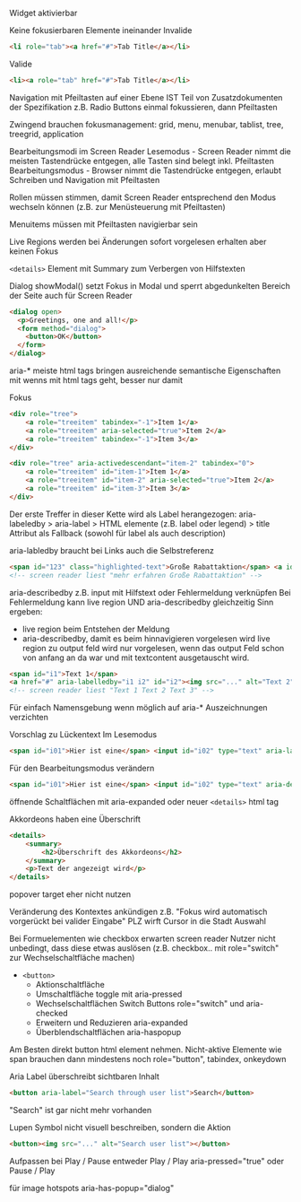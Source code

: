 Widget aktivierbar

Keine fokusierbaren Elemente ineinander
Invalide
```html
<li role="tab"><a href="#">Tab Title</a></li>
```
Valide
```html
<li><a role="tab" href="#">Tab Title</a></li>
```

Navigation mit Pfeiltasten auf einer Ebene IST Teil von Zusatzdokumenten der Spezifikation
z.B. Radio Buttons einmal fokussieren, dann Pfeiltasten

Zwingend brauchen fokusmanagement: grid, menu, menubar, tablist, tree, treegrid, application

Bearbeitungsmodi im Screen Reader
Lesemodus - Screen Reader nimmt die meisten Tastendrücke entgegen, alle Tasten sind belegt inkl. Pfeiltasten
Bearbeitungsmodus - Browser nimmt die Tastendrücke entgegen, erlaubt Schreiben und Navigation mit Pfeiltasten

Rollen müssen stimmen, damit Screen Reader entsprechend den Modus wechseln können (z.B. zur Menüsteuerung mit Pfeiltasten)

Menuitems müssen mit Pfeiltasten navigierbar sein

Live Regions werden bei Änderungen sofort vorgelesen erhalten aber keinen Fokus

`<details>` Element mit Summary zum Verbergen von Hilfstexten

Dialog
showModal() setzt Fokus in Modal und sperrt abgedunkelten Bereich der Seite auch für Screen Reader

```html
<dialog open>
  <p>Greetings, one and all!</p>
  <form method="dialog">
    <button>OK</button>
  </form>
</dialog>
```

aria-*
meiste html tags bringen ausreichende semantische Eigenschaften mit
wenns mit html tags geht, besser nur damit

Fokus
```html
<div role="tree">
    <a role="treeitem" tabindex="-1">Item 1</a>
    <a role="treeitem" aria-selected="true">Item 2</a>
    <a role="treeitem" tabindex="-1">Item 3</a>
</div>
```

```html
<div role="tree" aria-activedescendant="item-2" tabindex="0">
    <a role="treeitem" id="item-1">Item 1</a>
    <a role="treeitem" id="item-2" aria-selected="true">Item 2</a>
    <a role="treeitem" id="item-3">Item 3</a>
</div>
```

Der erste Treffer in dieser Kette wird als Label herangezogen:
aria-labeledby > aria-label > HTML elemente (z.B. label oder legend) > title Attribut als Fallback (sowohl für label als auch description)

aria-labledby braucht bei Links auch die Selbstreferenz
```html
<span id="123" class="highlighted-text">Große Rabattaktion</span> <a id="456" href="./details.html" aria-labelledby="456 123">mehr erfahren</a>
<!-- screen reader liest "mehr erfahren Große Rabattaktion" -->
```

aria-describedby z.B. input mit Hilfstext oder Fehlermeldung verknüpfen
Bei Fehlermeldung kann live region UND aria-describedby gleichzeitig Sinn ergeben:
* live region beim Entstehen der Meldung
* aria-describedby, damit es beim hinnavigieren vorgelesen wird
live region zu output feld wird nur vorgelesen, wenn das output Feld schon von anfang an da war und mit textcontent ausgetauscht wird.

```html
<span id="i1">Text 1</span>
<a href="#" aria-labelledby="i1 i2" id="i2"><img src="..." alt="Text 2">Text 3</a>
<!-- screen reader liest "Text 1 Text 2 Text 3" -->
```

Für einfach Namensgebung wenn möglich auf aria-* Auszeichnungen verzichten

Vorschlag zu Lückentext
Im Lesemodus
```html
<span id="i01">Hier ist eine</span> <input id="i02" type="text" aria-label="[Lücke]"> <span id="i03">im Text</span>
```
Für den Bearbeitungsmodus verändern
```html
<span id="i01">Hier ist eine</span> <input id="i02" type="text" aria-describedby="i01 i02 i03" aria-label="[Lücke]"> <span id="i03">im Text</span>
```

öffnende Schaltflächen mit aria-expanded
oder neuer `<details>` html tag

Akkordeons haben eine Überschrift
```html
<details>
    <summary>
        <h2>Überschrift des Akkordeons</h2>
    </summary>
    <p>Text der angezeigt wird</p>
</details>
```

popover target eher nicht nutzen

Veränderung des Kontextes ankündigen z.B. "Fokus wird automatisch vorgerückt bei valider Eingabe" PLZ wirft Cursor in die Stadt Auswahl

Bei Formuelementen wie checkbox erwarten screen reader Nutzer nicht unbedingt, dass diese etwas auslösen (z.B. checkbox.. mit role="switch" zur Wechselschaltfläche machen)

* `<button>`
    * Aktionschaltfläche
    * Umschaltfläche toggle mit aria-pressed
    * Wechselschaltflächen Switch Buttons role="switch" und aria-checked
    * Erweitern und Reduzieren aria-expanded
    * Überblendschaltflächen aria-haspopup

Am Besten direkt button html element nehmen. Nicht-aktive Elemente wie span brauchen dann mindestens noch role="button", tabindex, onkeydown

Aria Label überschreibt sichtbaren Inhalt
````html
<button aria-label="Search through user list">Search</button>
````
"Search" ist gar nicht mehr vorhanden

Lupen Symbol nicht visuell beschreiben, sondern die Aktion 
```html
<button><img src="..." alt="Search user list"></button>
```

Aufpassen bei Play / Pause
entweder
Play / Play aria-pressed="true"
oder
Pause / Play

für image hotspots  aria-has-popup="dialog"
